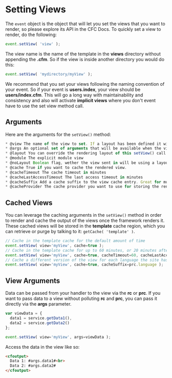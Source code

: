 # Setting Views

The <code>event</code> object is the object that will let you set the views that you want to render, so please explore its API in the CFC Docs. To quickly set a view to render, do the following:

```js
event.setView( 'view' );
```

The view name is the name of the template in the **views** directory without appending the **.cfm**. So if the view is inside another directory you would do this:

```js
event.setView( 'mydirectory/myView' );
```

We recommend that you set your views following the naming convention of your event.  So if your event is **users.index**, your view should be **users/index.cfm**.  This will go a long way with maintainability and consistency and also will activate **implicit views** where you don't event have to use the set view method call.

## Arguments
Here are the arguments for the <code>setView()</code> method:

```js
* @view The name of the view to set. If a layout has been defined it will assign it, else if will assign the default layout. No extension please
* @args An optional set of arguments that will be available when the view is rendered
* @layout You can override the rendering layout of this setView() call if you want to. Else it defaults to implicit resolution or another override.
* @module The explicit module view
* @noLayout Boolean flag, wether the view sent in will be using a layout or not. Default is false. Uses a pre set layout or the default layout.
* @cache True if you want to cache the rendered view.
* @cacheTimeout The cache timeout in minutes
* @cacheLastAccessTimeout The last access timeout in minutes
* @cacheSuffix Add a cache suffix to the view cache entry. Great for multi-domain caching or i18n caching.
* @cacheProvider The cache provider you want to use for storing the rendered view. By default we use the 'template' cache provider
```


## Cached Views
You can leverage the caching arguments in the <code>setView()</code> method in order to render and cache the output of the views once the framework renders it.  These cached views will be stored in the **template** cache region, which you can retrieve or purge by talking to it: <code>getCache( 'template' )</code>.

```js
// Cache in the template cache for the default amount of time
event.setView( view='myView', cache=true );
// Cache in the template cache for up to 60 minutes, or 20 minutes after the last time it's been used
event.setView( view='myView', cache=true, cacheTimeout=60, cacheLastAccessTimeout=20 );
// Cache a different version of the view for each language the site has
event.setView( view='myView', cache=true, cacheSuffix=prc.language );
```

## View Arguments
Data can be passed from your handler to the view via the **rc** or **prc**. If you want to pass data to a view without polluting **rc** and **prc**, you can pass it directly via the **args** parameter.

```js
var viewData = {
  data1 = service.getData1(),
  data2 = service.getData2()
};

event.setView( view='myView', args=viewData );
```
Access the data in the view like so:

```html
<cfoutput>
  Data 1: #args.data1#<br>
  Data 2: #args.data2#
</cfoutput>
```







